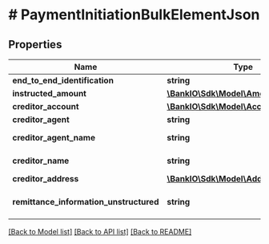 # # PaymentInitiationBulkElementJson

## Properties

Name | Type | Description | Notes
------------ | ------------- | ------------- | -------------
**end_to_end_identification** | **string** |  | [optional] 
**instructed_amount** | [**\BankIO\Sdk\Model\Amount**](Amount.md) |  | 
**creditor_account** | [**\BankIO\Sdk\Model\AccountReference**](AccountReference.md) |  | 
**creditor_agent** | **string** | BICFI | [optional] 
**creditor_agent_name** | **string** | Creditor agent name. | [optional] 
**creditor_name** | **string** | Creditor name. | 
**creditor_address** | [**\BankIO\Sdk\Model\Address**](Address.md) |  | [optional] 
**remittance_information_unstructured** | **string** | Unstructured remittance information. | [optional] 

[[Back to Model list]](../../README.md#documentation-for-models) [[Back to API list]](../../README.md#documentation-for-api-endpoints) [[Back to README]](../../README.md)



